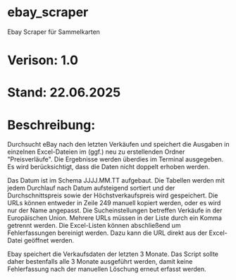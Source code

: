 # ebay_scraper
Ebay Scraper für Sammelkarten

# Verison: 1.0 
# Stand: 22.06.2025


# Beschreibung: 
Durchsucht eBay nach den letzten Verkäufen und speichert die Ausgaben in einzelnen Excel-Dateien im (ggf.)
neu zu erstellenden Ordner "Preisverläufe". Die Ergebnisse werden überdies im Terminal ausgegeben. Es wird
berücksichtigt, dass die Daten nicht doppelt erhoben werden.

Das Datum ist im Schema JJJJ.MM.TT aufgebaut. Die Tabellen werden mit jedem Durchlauf nach Datum aufsteigend sortiert
und der Durchschnittspreis sowie der Höchstverkaufspreis wird gespeichert.
Die URLs können entweder in Zeile 249 manuell kopiert werden, oder es wird nur der Name angepasst. Die Sucheinstellungen
betreffen Verkäufe in der Europäischen Union. Mehrere URLs müssen in der Liste durch ein Komma getrennt werden.
Die Excel-Listen können abschließend um Fehlerfassungen bereinigt werden. Dazu kann die URL direkt aus der Excel-Datei
geöffnet werden.

Ebay speichert die Verkaufsdaten der letzten 3 Monate. Das Script sollte daher bestenfalls alle 3 Monate ausgeführt
werden, damit keine Fehlerfassung nach der manuellen Löschung erneut erfasst werden.
